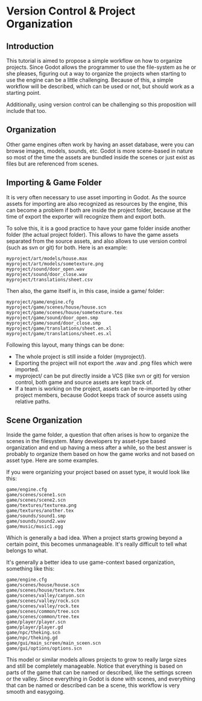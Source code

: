 # Version Control & Project Organization

## Introduction

This tutorial is aimed to propose a simple workflow on how to organize projects. Since Godot allows the programmer to use the file-system as he or she pleases, figuring out a way to organize the projects when starting to use the engine can be a little challenging. Because of this, a simple workflow will be described, which can be used or not, but should work as a starting point.

Additionally, using version control can be challenging so this proposition will include that too.

## Organization

Other game engines often work by having an asset database, were you can browse images, models, sounds, etc. Godot is more scene-based in nature so most of the time the assets are bundled inside the scenes or just exist as files but are referenced from scenes.

## Importing & Game Folder

It is very often necessary to use asset importing in Godot. As the source assets for importing are also recognized as resources by the engine, this can become a problem if both are inside the project folder, because at the time of export the exporter will recognize them and export both.

To solve this, it is a good practice to have your game folder inside another folder (the actual project folder). This allows to have the game assets separated from the source assets, and also allows to use version control (such as svn or git) for both. Here is an example:

```
myproject/art/models/house.max
myproject/art/models/sometexture.png
myproject/sound/door_open.wav
myproject/sound/door_close.wav
myproject/translations/sheet.csv
```
Then also, the game itself is, in this case, inside a game/ folder:
```
myproject/game/engine.cfg
myproject/game/scenes/house/house.scn
myproject/game/scenes/house/sometexture.tex
myproject/game/sound/door_open.smp
myproject/game/sound/door_close.smp
myproject/game/translations/sheet.en.xl
myproject/game/translations/sheet.es.xl
```

Following this layout, many things can be done:

* The whole project is still inside a folder (myproject/).
* Exporting the project will not export the .wav and .png files which were imported.
* myproject/ can be put directly inside a VCS (like svn or git) for version control, both game and source assets are kept track of.
* If a team is working on the project, assets can be re-imported by other project members, because Godot keeps track of source assets using relative paths. 

## Scene Organization

Inside the game folder, a question that often arises is how to organize the scenes in the filesystem. Many developers try asset-type based organization and end up having a mess after a while, so the best answer is probably to organize them based on how the game works and not based on asset type. Here are some examples.

If you were organizing your project based on asset type, it would look like this:

```
game/engine.cfg
game/scenes/scene1.scn
game/scenes/scene2.scn
game/textures/texturea.png
game/textures/another.tex
game/sounds/sound1.smp
game/sounds/sound2.wav
game/music/music1.ogg
```

Which is generally a bad idea. When a project starts growing beyond a certain point, this becomes unmanageable. It's really difficult to tell what belongs to what.

It's generally a better idea to use game-context based organization, something like this:

```
game/engine.cfg
game/scenes/house/house.scn
game/scenes/house/texture.tex
game/scenes/valley/canyon.scn
game/scenes/valley/rock.scn
game/scenes/valley/rock.tex
game/scenes/common/tree.scn
game/scenes/common/tree.tex
game/player/player.scn
game/player/player.gd
game/npc/theking.scn
game/npc/theking.gd
game/gui/main_screen/main_sceen.scn
game/gui/options/options.scn
```

This model or similar models allows projects to grow to really large sizes and still be completely manageable. Notice that everything is based on parts of the game that can be named or described, like the settings screen or the valley. Since everything in Godot is done with scenes, and everything that can be named or described can be a scene, this workflow is very smooth and easygoing.

